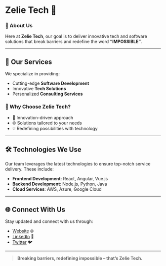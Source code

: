 # Zelie Tech 🌟

### 🚀 About Us

Here at **Zelie Tech**, our goal is to deliver innovative tech and software solutions that break barriers and redefine the word **“IMPOSSIBLE”**.

---

## 💼 Our Services

We specialize in providing:

- Cutting-edge **Software Development**
- Innovative **Tech Solutions**
- Personalized **Consulting Services**

### 🌟 Why Choose Zelie Tech?

- 🚀 Innovation-driven approach
- 🌐 Solutions tailored to your needs
- 💡 Redefining possibilities with technology

---

## 🛠 Technologies We Use

Our team leverages the latest technologies to ensure top-notch service delivery. These include:

- **Frontend Development**: React, Angular, Vue.js
- **Backend Development**: Node.js, Python, Java
- **Cloud Services**: AWS, Azure, Google Cloud

---

## 🌐 Connect With Us

Stay updated and connect with us through:

- [Website](#) 🌐
- [LinkedIn](#) 💼
- [Twitter](#) 🐦

---

> **Breaking barriers, redefining impossible – that’s Zelie Tech.**

